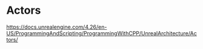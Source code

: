 # Actors
https://docs.unrealengine.com/4.26/en-US/ProgrammingAndScripting/ProgrammingWithCPP/UnrealArchitecture/Actors/